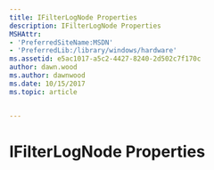 ```yaml
---
title: IFilterLogNode Properties
description: IFilterLogNode Properties
MSHAttr:
- 'PreferredSiteName:MSDN'
- 'PreferredLib:/library/windows/hardware'
ms.assetid: e5ac1017-a5c2-4427-8240-2d502c7f170c
author: dawn.wood
ms.author: dawnwood
ms.date: 10/15/2017
ms.topic: article


---
```


# IFilterLogNode Properties


 

 






